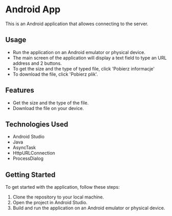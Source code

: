 # Android App

This is an Android application that allowes connecting to the server.

## Usage

- Run the application on an Android emulator or physical device.
- The main screen of the application will display a text field to type an URL address and 2 buttons.
- To get the size and the type of typed file, click 'Pobierz informacje'
- To download the file, click 'Pobierz plik'.

## Features

- Get the size and the type of the file.
- Download the file on your device.

## Technologies Used

- Android Studio
- Java
- AsyncTask
- HttpURLConnection
- ProcessDialog


## Getting Started

To get started with the application, follow these steps:

1. Clone the repository to your local machine.
2. Open the project in Android Studio.
3. Build and run the application on an Android emulator or physical device.

